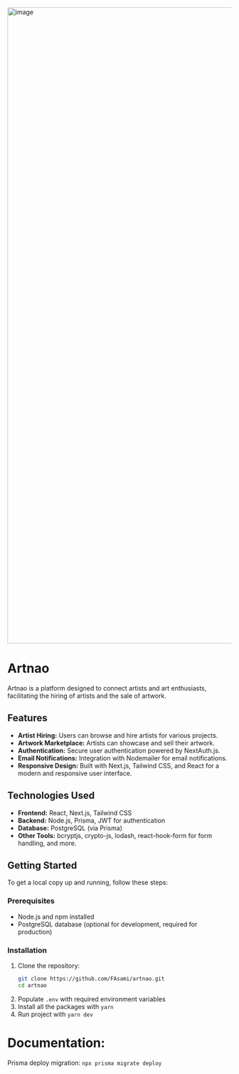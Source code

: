 <img width="1428" alt="image" src="https://github.com/FAsami/artnao/assets/43314398/9a8a6968-5ae9-4806-82df-de05570bd50d">

# Artnao

Artnao is a platform designed to connect artists and art enthusiasts, facilitating the hiring of artists and the sale of artwork.

## Features

- **Artist Hiring:** Users can browse and hire artists for various projects.
- **Artwork Marketplace:** Artists can showcase and sell their artwork.
- **Authentication:** Secure user authentication powered by NextAuth.js.
- **Email Notifications:** Integration with Nodemailer for email notifications.
- **Responsive Design:** Built with Next.js, Tailwind CSS, and React for a modern and responsive user interface.

## Technologies Used

- **Frontend:** React, Next.js, Tailwind CSS
- **Backend:** Node.js, Prisma, JWT for authentication
- **Database:** PostgreSQL (via Prisma)
- **Other Tools:** bcryptjs, crypto-js, lodash, react-hook-form for form handling, and more.

## Getting Started

To get a local copy up and running, follow these steps:

### Prerequisites

- Node.js and npm installed
- PostgreSQL database (optional for development, required for production)

### Installation

1. Clone the repository:
   ```bash
   git clone https://github.com/FAsami/artnao.git
   cd artnao
   ```
2. Populate `.env` with required environment variables
3. Install all the packages with `yarn`
4. Run project with `yarn dev`

# Documentation:

Prisma deploy migration: `npx prisma migrate deploy`
